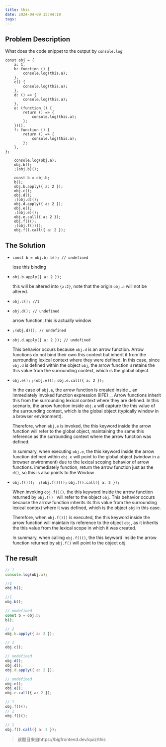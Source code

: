 ```yaml
---
title: this
date: 2024-04-09 15:44:19
tags:
---
```


## Problem Description

What does the code snippet to the output by `console.log`

```
const obj = {
	a: 1,
	b: function () {
		console.log(this.a);
	},
	c() {
		console.log(this.a);
	},
	d: () => {
		console.log(this.a);
	},
	e: (function () {
		return () => {
			console.log(this.a);
		};
	})(),
	f: function () {
		return () => {
			console.log(this.a);
		};
	},
};

	console.log(obj.a);
	obj.b();
	;(obj.b)();

	const b = obj.b;
	b();
	obj.b.apply({ a: 2 });
	obj.c();
	obj.d();
	;(obj.d)();
	obj.d.apply({ a: 2 });
	obj.e();
	;(obj.e)();
	obj.e.call({ a: 2 });
	obj.f()();
	;(obj.f())();
	obj.f().call({ a: 2 });
```

## The Solution

- `const b = obj.b; b(); // undefined`

  lose this binding

- `obj.b.apply({ a: 2 }); `

  this will be altered into `{a:2}`, note that the origin `obj.a` will not be
  altered.

- `obj.c(); //1`

- `obj.d(); // undefined`

  arrow function, this is actually window

- `;(obj.d)(); // undefined`

- `obj.d.apply({ a: 2 }); // undefined`

  This behavior occurs because `obj.d` is an arrow function. Arrow functions do
  not bind their own this context but inherit it from the surrounding lexical
  context where they were defined. In this case, since `obj.d` is defined within
  the object `obj`, the arrow function `d` retains the this value from the
  surrounding context, which is the global object.

- `obj.e();` `;(obj.e)();` `obj.e.call({ a: 2 });`

  In the case of `obj.e`, the arrow function is created inside _ an immediately
  invoked function expression (IIFE) _. Arrow functions inherit this from the
  surrounding lexical context where they are defined. In this scenario, the
  arrow function inside `obj.e` will capture the this value of the surrounding
  context, which is the global object (typically window in a browser
  environment).

  Therefore, when `obj.e` is invoked, the this keyword inside the arrow function
  will refer to the global object, maintaining the same this reference as the
  surrounding context where the arrow function was defined.

  In summary, when executing `obj.e`, the this keyword inside the arrow function
  defined within `obj.e` will point to the global object (window in a browser
  environment) due to the lexical scoping behavior of arrow functions.
  immediately function, return the arrow function just as the `d()`, so this is
  also points to the Window

- `obj.f()(); ` `;(obj.f())();` `obj.f().call({ a: 2 });`

  When invoking `obj.f()()`, the this keyword inside the arrow function returned
  by `obj.f() ` will refer to the object `obj`. This behavior occurs because the
  arrow function inherits its this value from the surrounding lexical context
  where it was defined, which is the object `obj` in this case.

  Therefore, when `obj.f()()` is executed, the this keyword inside the arrow
  function will maintain its reference to the object `obj`, as it inherits the
  this value from the lexical scope in which it was created.

  In summary, when calling `obj.f()()`, the this keyword inside the arrow
  function returned by `obj.f()` will point to the object obj.

## The result

```javascript
// 1
console.log(obj.a);

//1
obj.b();

//1
obj.b();

// undefined
const b = obj.b;
b();

// 2
obj.b.apply({ a: 2 });

// 1
obj.c();

// undefined
obj.d();
obj.d();
obj.d.apply({ a: 2 });

// undefined
obj.e();
obj.e();
obj.e.call({ a: 2 });

// 1
obj.f()();
// 1
obj.f()();

// 1
obj.f().call({ a: 2 });
```

> 该题目来自https://bigfrontend.dev/quiz/this
